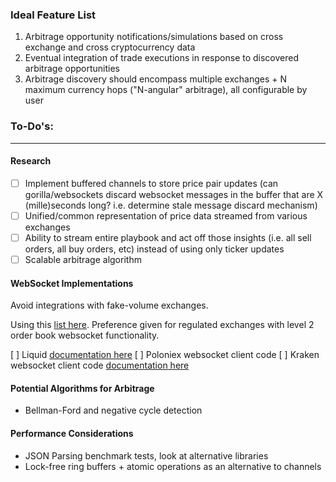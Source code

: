
### Ideal Feature List
1. Arbitrage opportunity notifications/simulations based on cross exchange and cross cryptocurrency data
2. Eventual integration of trade executions in response to discovered arbitrage opportunities
3. Arbitrage discovery should encompass multiple exchanges + N maximum currency hops ("N-angular" arbitrage), all configurable by user

### To-Do's:
---

#### Research 
- [ ] Implement buffered channels to store price pair updates (can gorilla/websockets discard websocket messages in the buffer that are X (mille)seconds long? i.e. determine stale message discard mechanism) 
- [ ] Unified/common representation of price data streamed from various exchanges
- [ ] Ability to stream entire playbook and act off those insights (i.e. all sell orders, all buy orders, etc) instead of using only ticker updates
- [ ] Scalable arbitrage algorithm

#### WebSocket Implementations
Avoid integrations with fake-volume exchanges.

Using this [list here](https://nomics.com/exchanges). Preference given for regulated exchanges with level 2 order book websocket functionality.

[ ] Liquid [documentation here](https://developers.liquid.com/#iii.-liquid-tap-websocket)
[ ] Poloniex websocket client code
[ ] Kraken websocket client code [documentation here](https://docs.kraken.com/websockets/#overview)

#### Potential Algorithms for Arbitrage
- Bellman-Ford and negative cycle detection

#### Performance Considerations
- JSON Parsing benchmark tests, look at alternative libraries
- Lock-free ring buffers + atomic operations as an alternative to channels
